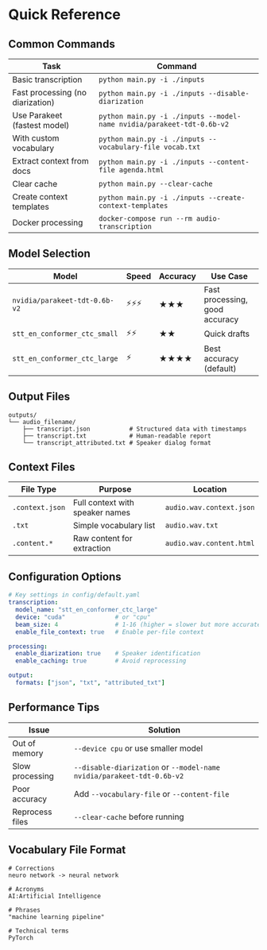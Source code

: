 # Quick Reference

## Common Commands

| Task | Command |
|------|---------|
| Basic transcription | `python main.py -i ./inputs` |
| Fast processing (no diarization) | `python main.py -i ./inputs --disable-diarization` |
| Use Parakeet (fastest model) | `python main.py -i ./inputs --model-name nvidia/parakeet-tdt-0.6b-v2` |
| With custom vocabulary | `python main.py -i ./inputs --vocabulary-file vocab.txt` |
| Extract context from docs | `python main.py -i ./inputs --content-file agenda.html` |
| Clear cache | `python main.py --clear-cache` |
| Create context templates | `python main.py -i ./inputs --create-context-templates` |
| Docker processing | `docker-compose run --rm audio-transcription` |

## Model Selection

| Model | Speed | Accuracy | Use Case |
|-------|-------|----------|----------|
| `nvidia/parakeet-tdt-0.6b-v2` | ⚡⚡⚡ | ★★★ | Fast processing, good accuracy |
| `stt_en_conformer_ctc_small` | ⚡⚡ | ★★ | Quick drafts |
| `stt_en_conformer_ctc_large` | ⚡ | ★★★★ | Best accuracy (default) |

## Output Files

```
outputs/
└── audio_filename/
    ├── transcript.json           # Structured data with timestamps
    ├── transcript.txt            # Human-readable report
    └── transcript_attributed.txt # Speaker dialog format
```

## Context Files

| File Type | Purpose | Location |
|-----------|---------|----------|
| `.context.json` | Full context with speaker names | `audio.wav.context.json` |
| `.txt` | Simple vocabulary list | `audio.wav.txt` |
| `.content.*` | Raw content for extraction | `audio.wav.content.html` |

## Configuration Options

```yaml
# Key settings in config/default.yaml
transcription:
  model_name: "stt_en_conformer_ctc_large"
  device: "cuda"              # or "cpu"
  beam_size: 4                # 1-16 (higher = slower but more accurate)
  enable_file_context: true   # Enable per-file context

processing:
  enable_diarization: true    # Speaker identification
  enable_caching: true        # Avoid reprocessing

output:
  formats: ["json", "txt", "attributed_txt"]
```

## Performance Tips

| Issue | Solution |
|-------|----------|
| Out of memory | `--device cpu` or use smaller model |
| Slow processing | `--disable-diarization` or `--model-name nvidia/parakeet-tdt-0.6b-v2` |
| Poor accuracy | Add `--vocabulary-file` or `--content-file` |
| Reprocess files | `--clear-cache` before running |

## Vocabulary File Format

```text
# Corrections
neuro network -> neural network

# Acronyms  
AI:Artificial Intelligence

# Phrases
"machine learning pipeline"

# Technical terms
PyTorch
```